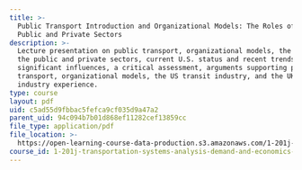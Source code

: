 ```yaml
---
title: >-
  Public Transport Introduction and Organizational Models: The Roles of the
  Public and Private Sectors
description: >-
  Lecture presentation on public transport, organizational models, the roles of
  the public and private sectors, current U.S. status and recent trends,
  significant influences, a critical assessment, arguments supporting public
  transport, organizational models, the US transit industry, and the UK bus
  industry experience.
type: course
layout: pdf
uid: c5ad55d9fbbac5fefca9cf035d9a47a2
parent_uid: 94c094b7b01d868ef11282cef13859cc
file_type: application/pdf
file_location: >-
  https://open-learning-course-data-production.s3.amazonaws.com/1-201j-transportation-systems-analysis-demand-and-economics-fall-2008/c5ad55d9fbbac5fefca9cf035d9a47a2_MIT1_201JF08_lec07.pdf
course_id: 1-201j-transportation-systems-analysis-demand-and-economics-fall-2008
---
```


